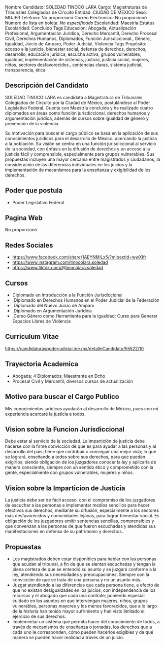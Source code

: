Nombre Candidato: SOLEDAD TINOCO LARA
Cargo: Magistraturas de Tribunales Colegiados de Circuito
Entidad: CIUDAD DE MEXICO
Sexo: MUJER
Telefono: No proporcionó
Correo Electronico: No proporcionó
Numero de lista en boleta: *No especificado*
Escolaridad: Maestría
Estatus Escolaridad: Concluido
Tags Educación: Abogada, Actualización Profesional, Argumentación Jurídica, Derecho Mercantil, Derecho Procesal Civil, Derechos Humanos, Diplomados, Función Jurisdiccional., Género, Igualdad, Juicio de Amparo, Poder Judicial, Violencia
Tags Propósito: acceso a la justicia, bienestar social, defensa de derechos, derechos, desarrollo, educación jurídica, escucha activa, grupos vulnerables, igualdad, implementación de sistemas, justicia, justicia social, mujeres, niños, sectores desfavorecidos., sentencias claras, sistema judicial, transparencia, ética


## Descripción del Candidato 

SOLEDAD TINOCO LARA es candidata a Magistratura de Tribunales Colegiados de Circuito por la Ciudad de México, postulándose al Poder Legislativo Federal. Cuenta con Maestría concluida y ha realizado cuatro diplomados en áreas como función jurisdiccional, derechos humanos y argumentación jurídica, además de cursos sobre igualdad de género y prevención de la violencia.

Su motivación para buscar el cargo público se basa en la aplicación de sus conocimientos jurídicos para el desarrollo de México, acercando la justicia a la población. Su visión se centra en una función jurisdiccional al servicio de la sociedad, con énfasis en la difusión de derechos y un acceso a la justicia fácil y comprensible, especialmente para grupos vulnerables. Sus propuestas incluyen una mayor cercanía entre magistrados y ciudadanos, la consideración de las diferencias individuales en los juicios y la implementación de mecanismos para la enseñanza y exigibilidad de los derechos.


## Poder que postula

- Poder Legislativo Federal


## Pagina Web

No proporcionó


## Redes Sociales

- https://www.facebook.com/share/1AEYNMiLx5/?mibextid=wwXIfr
- https://www.instagram.com/tinocolara.soledad
- https://www.tiktok.com/@tinocolara.soledad


## Cursos

- Diplomado en Introducción a la Función Jurisdiccional
- ,Diplomado en Derechos Humanos en el Poder Judicial de la Federación
- ,Diplomado del Nuevo Juicio de Amparo
- ,Diplomado en Argumentación Jurídica
- ,Curso Género como Herramienta para la Igualdad; Curso para Generar Espacios Libres de Violencia


## Curriculum Vitae

https://candidaturaspoderjudicial.ine.mx/detalleCandidato/55522/10


## Trayectoria Academica

- Abogada; 4 Diplomados; Maestrante en Dcho
- Procesal Civil y Mercantil; diversos cursos de actualización


## Motivo para buscar el Cargo Publico

Mis conocimientos jurídicos ayudarán al desarrollo de México, pues con mi experiencia acercaré la justicia a todos.


## Vision sobre la Funcion Jurisdiccional

Debe estar al servicio de la sociedad. La impartición de justicia debe hacerse con la firme convicción de que es para ayudar a las personas y al desarrollo del país; tiene que contribuir a conseguir una mejor vida; lo que se logrará, enseñando a todos sobre sus derechos, para que puedan exigirlos; siendo obligación de los juzgadores conocer la ley y aplicarla de manera consciente, siempre con un sentido ético y comprometido con la gente, especialmente con grupos vulnerables, mujeres y niños.


## Vision sobre la Imparticion de Justicia

La justicia debe ser de fácil acceso, con el compromiso de los juzgadores de escuchar a las personas e implementar medios sencillos para hacer efectivos sus derechos, mediante su difusión, especialmente a los sectores más desfavorecidos y comunidades lejanas, para lograr bienestar social. Es obligación de los juzgadores emitir sentencias sencillas, comprensibles y que convenzan a las personas de que fueron escuchadas y atendidas sus manifestaciones en defensa de su patrimonio y derechos.


## Propuestas

- Los magistrados deben estar disponibles para hablar con las personas que acudan al tribunal, a fin de que se sientan escuchadas y tengan la plena certeza de que se entendió su asunto y se juzgará conforme a la ley, atendiendo sus necesidades y preocupaciones. Siempre con la convicción de que se trata de una persona y no un asunto más.
- Juzgar atendiendo a las diferencias que cada persona tiene, a efecto de que no existan desigualdades en los juicios, con independencia de los recursos y el abogado que cada una contrate; poniendo especial cuidado en los asuntos en que intervengan mujeres, niños, grupos vulnerables, personas mayores y los menos favorecidos, que a lo largo de la historia han tenido mayor sufrimiento y han visto limitado el ejercicio de sus derechos.
- Implementar un sistema que permita hacer del conocimiento de todos, a través de mecanismos de enseñanza o jornadas, los derechos que a cada uno le corresponden, cómo pueden hacerlos exigibles y de qué manera se pueden hacer realidad a través de un juicio.

